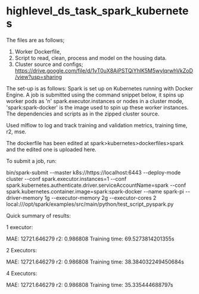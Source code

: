 # highlevel_ds_task_spark_kubernetes

The files are as follows; 

1. Worker Dockerfile, 
2. Script to read, clean, process and model on the housing data.
3. Cluster source and configs; https://drive.google.com/file/d/1vT0uX8AiPSTQiYhlK5M5wylqrwhVkZoD/view?usp=sharing

The set-up is as follows: Spark is set up on Kubernetes running with Docker Engine. A job is submitted using the command snippet below, it spins up worker pods as 'n' spark.executor.instances or nodes in a cluster mode, 'spark:spark-docker' is the image used to spin up these worker instances. The dependencies and scripts as in the zipped cluster source.

Used mlflow to log and track training and validation metrics, training time, r2, mse.  

The dockerfile has been edited at spark>kubernetes>dockerfiles>spark and the edited one is uploaded here.

To submit a job, run: 

bin/spark-submit  --master k8s://https://localhost:6443 --deploy-mode cluster --conf spark.executor.instances=1      --conf spark.kubernetes.authenticate.driver.serviceAccountName=spark      --conf spark.kubernetes.container.image=spark:spark-docker --name spark-pi --driver-memory 1g --executor-memory 2g --executor-cores 2 local:///opt/spark/examples/src/main/python/test_script_pyspark.py

Quick summary of results: 

1 executor: 

MAE: 12721.646279
r2: 0.986808
Training time: 69.5273814201355s

2 Executors: 

MAE: 12721.646279
r2: 0.986808
Training time: 38.384032249450684s

4 Executors:

MAE: 12721.646279
r2: 0.986808
Training time: 35.335444688797s
